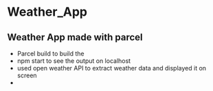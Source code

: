 # Weather_App
## Weather App made with parcel

- Parcel build to build the 
- npm start to see the output on localhost
- used open weather API to extract weather data and displayed it on screen
- 
